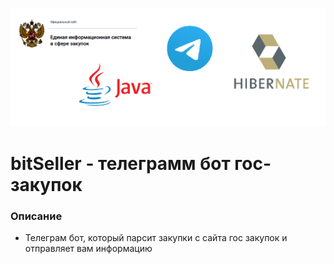 ![](https://github.com/id-05/bitSeller/blob/master/images/logo.png)


# bitSeller - телеграмм бот гос-закупок

### Описание

- Телеграм бот, который парсит закупки с сайта гос закупок и отправляет вам информацию
	


